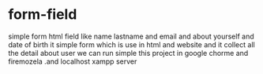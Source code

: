 # form-field
 simple form html field like name lastname and email and about yourself and date of birth
it simple form which is use in html and website and it collect all the detail about user 
we can run simple this project in google chorme and firemozela .and localhost xampp server
